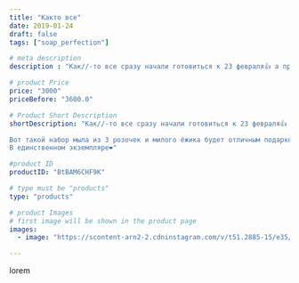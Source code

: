 ```yaml
---
title: "Както все"
date: 2019-01-24
draft: false
tags: ["soap_perfection"]

# meta description
description : "Как//-то все сразу начали готовиться к 23 февраля👍 а про 14 февраля забыли😔 Кто//-то считает этот день праздником влюблённых, кто//-то обычным днем❤️ В суете вр"

# product Price
price: "3000"
priceBefore: "3600.0"

# Product Short Description
shortDescription: "Как//-то все сразу начали готовиться к 23 февраля👍 а про 14 февраля забыли😔 Кто//-то считает этот день праздником влюблённых, кто//-то обычным днем❤️ В суете времени все же хочется напомнить близкому человеку, что он такой один, единственный и неповторимый!

Вот такой набор мыла из 3 розочек и милого ёжика будет отличным подарком для любимой, подруги, мамы!
В единственном экземпляре❤️"

#product ID
productID: "BtBAM6CHF9K"

# type must be "products"
type: "products"

# product Images
# first image will be shown in the product page
images:
  - image: "https://scontent-arn2-2.cdninstagram.com/v/t51.2885-15/e35/49682904_957018151157792_4448621693767163929_n.jpg?se=7&tp=1&_nc_ht=scontent-arn2-2.cdninstagram.com&_nc_cat=108&_nc_ohc=CRNeBll83M0AX9BmbVG&ccb=7-4&oh=f928265064d783e2a522a53e53b2f9e5&oe=6081ABF6&ig_cache_key=MTk2Mzg1MTc5OTQ1NjQwNzM3MA%3D%3D.2-ccb7-4"

---
```

lorem

